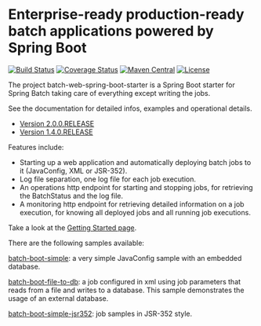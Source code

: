 Enterprise-ready production-ready batch applications powered by Spring Boot
=============================
[![Build Status](https://travis-ci.org/codecentric/spring-boot-starter-batch-web.png?branch=master)](https://travis-ci.org/codecentric/spring-boot-starter-batch-web)
[![Coverage Status](https://coveralls.io/repos/codecentric/spring-boot-starter-batch-web/badge.svg?branch=master&service=github)](https://coveralls.io/github/codecentric/spring-boot-starter-batch-web?branch=master)
[![Maven Central](https://maven-badges.herokuapp.com/maven-central/de.codecentric/spring-boot-starter-batch-web/badge.svg)](https://maven-badges.herokuapp.com/maven-central/de.codecentric/spring-boot-starter-batch-web/)
[![License](http://img.shields.io/:license-apache-blue.svg)](http://www.apache.org/licenses/LICENSE-2.0.html)


The project batch-web-spring-boot-starter is a Spring Boot starter for Spring Batch taking care of everything except writing the jobs.

See the documentation for detailed infos, examples and operational details.
* [Version 2.0.0.RELEASE](http://codecentric.github.io/spring-boot-starter-batch-web/2.0.0.RELEASE/)
* [Version 1.4.0.RELEASE](http://codecentric.github.io/spring-boot-starter-batch-web/1.4.0.RELEASE/)

Features include:

* Starting up a web application and automatically deploying batch jobs to it (JavaConfig, XML or JSR-352).
* Log file separation, one log file for each job execution.
* An operations http endpoint for starting and stopping jobs, for retrieving the BatchStatus and the log file.
* A monitoring http endpoint for retrieving detailed information on a job execution, for knowing all deployed jobs and all running job executions.

Take a look at the [Getting Started page](http://codecentric.github.io/spring-boot-starter-batch-web/current/#_getting_started).

There are the following samples available:

[batch-boot-simple](/batch-web-spring-boot-samples/batch-boot-simple): a very simple JavaConfig sample with an embedded database.

[batch-boot-file-to-db](/batch-web-spring-boot-samples/batch-boot-file-to-db): a job configured in xml using job parameters that reads from a file and writes to a database. This sample demonstrates the usage of an external database.

[batch-boot-simple-jsr352](/batch-web-spring-boot-samples/batch-boot-simple-jsr352): job samples in JSR-352 style.
